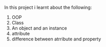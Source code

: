In this project i learnt about the following:

1. OOP
2. Class
3. An object and an instance
4. attribute
5. difference between atrribute and property
